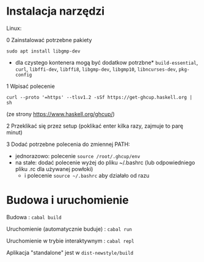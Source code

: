 # Instalacja narzędzi

Linux: 

0 Zainstalować potrzebne pakiety

`sudo apt install libgmp-dev`
* dla czystego kontenera mogą być dodatkow potrzbne* `build-essential`, `curl`, `libffi-dev`, `libffi8`, `libgmp-dev`, `libgmp10`, `libncurses-dev`, `pkg-config`


1 Wpisać polecenie 
```
curl --proto '=https' --tlsv1.2 -sSf https://get-ghcup.haskell.org | sh
```
(ze strony https://www.haskell.org/ghcup/)

2 Przeklikać się przez setup (poklikać enter kilka razy, zajmuje to parę minut)

3 Dodać potrzebne polecenia do zmiennej PATH:
- jednorazowo: polecenie `source /root/.ghcup/env`
- na stałe: dodać polecenie wyżej do pliku ~/.bashrc (lub odpowiedniego pliku .rc dla używanej powłoki)
    - i polecenie `source ~/.bashrc` aby działało od razu

# Budowa i uruchomienie

Budowa : `cabal build`

Uruchomienie (automatycznie buduje) : `cabal run`

Uruchomienie w trybie interaktywnym : `cabal repl`

Aplikacja "standalone" jest w `dist-newstyle/build`








